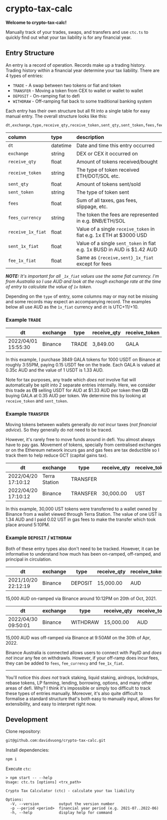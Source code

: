 # crypto-tax-calc

**Welcome to crypto-tax-calc!**

Manually track of your trades, swaps, and transfers and use `ctc.ts` to quickly find out what your tax liability is for any financial year.

## Entry Structure

An entry is a record of operation. Records make up a trading history. Trading history within a financial year determine your tax liability. There are 4 types of entries:

- `TRADE` - A swap between two tokens or fiat and token
- `TRANSFER` - Moving a token from CEX to wallet or wallet to wallet
- `DEPOSIT` - On-ramping fiat to defi
- `WITHDRAW` - Off-ramping fiat back to some traditional banking system

Each entry has their own structure but all fit into a single table for easy manual entry. The overall structure looks like this:

```
dt,exchange,type,receive_qty,receive_token,sent_qty,sent_token,fees,fee_currency,receive_1x_fiat,sent_1x_fiat,fee_1x_fiat
```

| column            | type     | description                                                             |
| :---------------- | :------- | :---------------------------------------------------------------------- |
| `dt`              | datetime | Date and time this entry occurred                                       |
| `exchange`        | string   | DEX or CEX it occurred on                                               |
| `receive_qty`     | float    | Amount of tokens received/bought                                        |
| `receive_token`   | string   | The type of token received ETH/DOT/SOL etc.                             |
| `sent_qty`        | float    | Amount of tokens sent/sold                                              |
| `sent_token`      | string   | The type of token sent                                                  |
| `fees`            | float    | Sum of all taxes, gas fees, slippage, etc.                              |
| `fees_currency`   | string   | The token the fees are represented in e.g. BNB/ETH/SOL                  |
| `receive_1x_fiat` | float    | Value of a single `receive_token` in fiat e.g. 1x ETH at $3000 USD      |
| `sent_1x_fiat`    | float    | Value of a single `sent_token` in fiat e.g. 1x BUSD in AUD is $1.42 AUD |
| `fee_1x_fiat`     | float    | Same as `{receive,sent}_1x_fiat` except for fees                        |

_**NOTE:** It's important for all `_1x_fiat` values use the same fiat currency. I'm from Australia so I use AUD and look at the rough exchange rate at the time of entry to calculate the value of `1x` token._

Depending on the `type` of entry, some columns may or may not be missing and some records may expect an accompanying record. The examples below all use AUD as the `1x_fiat` currency and `dt` is UTC+11/+10.

### Example `TRADE`

| dt                  | exchange | type  | receive_qty | receive_token | sent_qty | sent_token | fees | fee_currency | receive_1x_fiat | sent_1x_fiat | fee_1x_fiat |
| ------------------- | -------- | ----- | ----------- | ------------- | -------- | ---------- | ---- | ------------ | --------------- | ------------ | ----------- |
| 2022/04/01 15:55:30 | Binance  | TRADE | 3,849.00    | GALA          | 1,000.00 | USDT       | 0.15 | USDT         | 0.35            | 1.33         | 1.33        |

In this example, I purchase 3849 GALA tokens for 1000 USDT on Binance at roughly 3:55PM, paying 0.15 USDT fee on the trade. Each GALA is valued at 0.35c AUD and the value of 1 USDT is 1.33 AUD.

Note for tax purposes, any trade which _does not_ involve fiat will automatically be split into 2 separate entries internally. Here, we consider this trade as **(1)** selling USDT for AUD at $1.33 AUD per token then **(2)** buying GALA at 0.35 AUD per token. We determine this by looking at `receive_token` and `sent_token`.

### Example `TRANSFER`

Moving tokens between wallets generally _do not_ incur taxes (_not financial advice_). So they generally do not need to be traced.

However, it's rarely free to move funds around in defi. You almost always have to pay gas. Movement of tokens, specially from centralised exchanges or on the Ethereum network incurs gas and gas fees are tax deductible so I track them to help reduce GCT (capital gains tax).

| dt                  | exchange      | type     | receive_qty | receive_token | sent_qty  | sent_token | fees | fee_currency | receive_1x_fiat | sent_1x_fiat | fee_1x_fiat |
| ------------------- | ------------- | -------- | ----------- | ------------- | --------- | ---------- | ---- | ------------ | --------------- | ------------ | ----------- |
| 2022/04/20 17:10:12 | Terra Station | TRANSFER |             |               | 30,000.00 | UST        | 0.02 | UST          |                 | 1.34         | 1.34        |
| 2022/04/20 17:10:12 | Binance       | TRANSFER | 30,000.00   | UST           |           |            |      |              |                 |              |             |

In this example, 30,000 UST tokens were transferred to a wallet owned by Binance from a wallet viewed through Terra Station. The value of one UST is 1.34 AUD and I paid 0.02 UST in gas fees to make the transfer which took place around 5:10PM.

### Example `DEPOSIT` / `WITHDRAW`

Both of these entry types also don't need to be tracked. However, it can be informative to understand how much has been on-ramped, off-ramped, and principal in circulation.

| dt                  | exchange | type    | receive_qty | receive_token | sent_qty | sent_token | fees | fee_currency | receive_1x_fiat | sent_1x_fiat | fee_1x_fiat |
| ------------------- | -------- | ------- | ----------- | ------------- | -------- | ---------- | ---- | ------------ | --------------- | ------------ | ----------- |
| 2021/10/20 22:12:19 | Binance  | DEPOSIT | 15,000.00   | AUD           |          |            |      |              |                 |              |             |

15,000 AUD on-ramped via Binance around 10:12PM on 20th of Oct, 2021.

| dt                  | exchange | type     | receive_qty | receive_token | sent_qty | sent_token | fees | fee_currency | receive_1x_fiat | sent_1x_fiat | fee_1x_fiat |
| ------------------- | -------- | -------- | ----------- | ------------- | -------- | ---------- | ---- | ------------ | --------------- | ------------ | ----------- |
| 2022/04/30 09:50:01 | Binance  | WITHDRAW | 15,000.00   | AUD           |          |            |      |              |                 |              |             |

15,000 AUD was off-ramped via Binance at 9:50AM on the 30th of Apr, 2022.

Binance Australia is connected allows users to connect with PayID and _does not_ incur any fee on withdrawls. However, if your off-ramp does incur fees, they can be added to `fees`, `fee_currency` and `fee_1x_fiat`.

---

You'll notice this _does not_ track staking, liquid staking, airdrops, lockdrops, rebase tokens, LP farming, lending, borrowing, options, and many other areas of defi. Why? I think it's impossible or simply too difficult to track these types of entries manually. Moreover, it's also quite difficult to formalise a standard structure that's both easy to manually input, allows for extensibility, and easy to interpret right now.

## Development

Clone repository:

```bash
git@github.com:davidvuong/crypto-tax-calc.git
```

Install dependencies:

```bash
npm i
```

Execute `ctc`:

```
> npm start -- --help
Usage: ctc.ts [options] <trx_path>

Crypto Tax Calculator (ctc) - calculate your tax liability

Options:
  -V, --version         output the version number
  -p --period <period>  financial year period (e.g. 2021-07..2022-06)
  -h, --help            display help for command
```
